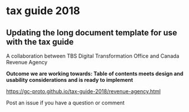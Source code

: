# tax guide 2018
## Updating the long document template for use with the tax guide

A collaboration between TBS Digital Transformation Office and Canada Revenue Agency

__Outcome we are working towards: Table of contents meets design and usability considerations and is ready to implement__

https://gc-proto.github.io/tax-guide-2018/revenue-agency.html

Post an issue if you have a question or comment
